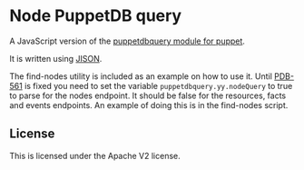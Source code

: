 Node PuppetDB query
===================

A JavaScript version of the [puppetdbquery module for puppet](https://github.com/dalen/puppet-puppetdbquery).

It is written using [JISON](http://zaach.github.io/jison/).

The find-nodes utility is included as an example on how to use it.
Until [PDB-561](https://tickets.puppetlabs.com/browse/PDB-561) is fixed you need to
set the variable `puppetdbquery.yy.nodeQuery` to true to parse for the nodes endpoint.
It should be false for the resources, facts and events endpoints. An example of doing this
is in the find-nodes script.

License
-------

This is licensed under the Apache V2 license.
